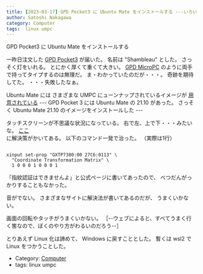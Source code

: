 ```yaml
---
title: [2023-03-17] GPD Pocket3 に Ubuntu Mate をインストールする ---いろいろ不具合がでてしまったので、いったん諦める
author: Satoshi Nakagawa
category: Computer
tags:  linux umpc
---
```


GPD Pocket3 に Ubuntu Mate をインストールする

 一昨日注文した
[GPD Pocket3](https://gpd-direct.jp/products/gpd-pocket-3) が届いた。
名前は "Shambleau" とした。
さっそく灯をいれる。
とにかく厚くて重くて大きい。
[GPD MicroPC](https://gpd-direct.jp/pages/gpd-micropc) のように両手で持ってタイプするのは無理だ。
ま・わかっていたのだが・・・。
奇跡を期待してた。
・・・失敗したなぁ。

 Ubuntu Mate には
さまざまな UMPC にューンナップされているイメージが
[用意されている](https://ubuntu-mate.org/umpcs/) ---
GPD Pocket 3 には Ubuntu Mate の 21.10 があった。
さっそく Ubuntu Mate 21.10 のイメージをインストールした ---

 タッチスクリーンが不思議な状況になっている。
右で左、上で下・・・みたいな。
[ここ](https://ubuntu-mate.community/t/gpd-pocket-3-touchscreen-inputs-not-calibrated/25234?utm_source=pocket_saves)に解決策がかいてある。
以下のコマンド一発で治った。
（実際は1行）

```

xinput set-prop "GXTP7380:00 27C6:0113" \
  "Coordinate Transformation Matrix" \
  1 0 0 0 1 0 0 0 1

```

  「指紋認証はできませんよ」と公式ページに書いてあったので、
べつだんがっかりすることもなかった。

 音がでない。
さまざまなサイトに解決法が書いてあるのだが、
うまくいかない。

 画面の回転やタッチがうまくいかない。
［--ウェブによると、すべてうまく行く筈なので、ぼくのやり方がわるいのだろう--］

 とりあえず Linux 化は諦めて、
Windows に戻すこととした。
暫くは wsl2 で Linux をつかうことした。

- Category: [Computer](https://merapano.github.io/categories.html#Computer)
- tags:  linux umpc
